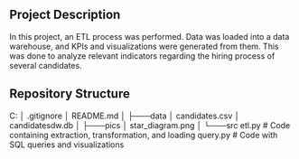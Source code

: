## Project Description

In this project, an ETL process was performed. Data was loaded into a data warehouse, and KPIs and visualizations were generated from them.
This was done to analyze relevant indicators regarding the hiring process of several candidates.

## Repository Structure

C:
│ .gitignore
│ README.md
│
├───data
│ candidates.csv
│ candidatesdw.db
│
├───pics
│ star_diagram.png
│
└───src
etl.py # Code containing extraction, transformation, and loading
query.py # Code with SQL queries and visualizations